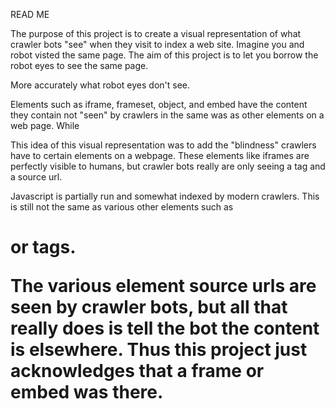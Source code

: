 READ ME

The purpose of this project is to create a visual representation of what crawler bots "see" when they visit to index a web site. Imagine you and  robot visted the same page. The aim of this project is to let you borrow the robot eyes to see the same page.

More accurately what robot eyes don't see.

Elements such as iframe, frameset, object, and embed have the content they contain not "seen" by crawlers in the same was as other elements on a web page. While

This idea of this visual representation was to add the "blindness" crawlers have to certain elements on a webpage. These elements like iframes are perfectly visible to humans, but crawler bots really are only seeing a tag and a source url.

Javascript is partially run and somewhat indexed by modern crawlers. This is still not the same as various other elements such as <h1> or <a> tags.

The various element source urls are seen by crawler bots, but all that really does is tell the bot the content is elsewhere. Thus this project just acknowledges that a frame or embed was there.
